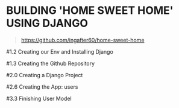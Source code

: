 # BUILDING 'HOME SWEET HOME' USING DJANGO

> https://github.com/ingafter60/home-sweet-home

#1.2 Creating our Env and Installing Django 

#1.3 Creating the Github Repository 

#2.0 Creating a Django Project 

#2.6 Creating the App: users

#3.3 Finishing User Model 